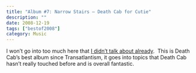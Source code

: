 ```yaml
---
title: "Album #7: Narrow Stairs – Death Cab for Cutie"
description: ""
date: 2008-12-19
tags: ["bestof2008"]
category: Music
---
```



<p>I won’t go into too much here that <a href="https://web.archive.org/web/20131211095310/http://www.marktopia.net/2008/08/08/the-case-for-narrow-stairs/">I didn’t talk about already</a>.&nbsp; This is Death Cab’s best album since Transatlantism, it goes into topics that Death Cab hasn’t really touched before and is overall fantastic.</p>
